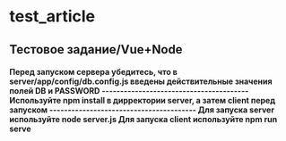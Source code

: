 # test_article
Тестовое задание/Vue+Node
----------------------------------------
<h4>Перед запуском сервера убедитесь, что в server/app/config/db.config.js введены действительные значения полей DB и PASSWORD
----------------------------------------
Используйте npm install в дирректории server, а затем client перед запуском
----------------------------------------
Для запуска server используйте node server.js
Для запуска client используйте npm run serve</h4>
